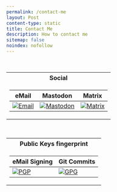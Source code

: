 ```yaml
---
permalink: /contact-me
layout: Post
content-type: static
title: Contact Me
description: How to contact me
sitemap: false
noindex: nofollow
---
```


<br>

<div align="center"><table><tr><th>Social</th></tr><tr><td><table><thead><tr><th>eMail</th><th>Mastodon</th><th>Matrix</th></tr></thead><tbody><tr><td><a href="mailto:edoardotosindev@pm.me"><img src="https://img.shields.io/badge/Email-0078D4?style=for-the-badge&logo=ProtonMail&labelColor=0d1117&color=1182c3&label=%20" alt="Email" /></a></td><td><a href="https://mastodon.social/@edoardotosin"><img src="https://img.shields.io/static/v1?message=Mastodon&style=for-the-badge&logo=Mastodon&labelColor=0d1117&color=1182c3&label=%20" alt="Mastodon" /></a></td><td><a href="https://matrix.to/#/@edoardotosindev:matrix.org"><img src="https://img.shields.io/static/v1?message=Matrix&style=for-the-badge&logo=Matrix&labelColor=0d1117&color=1182c3&label=%20" alt="Matrix" /></a></td></tr></tbody></table></td></tr></table></div>

<br>

<div align="center"><table><tr><th>Public Keys fingerprint</th></tr><tr><td><table><thead><tr><th>eMail Signing</th><th>Git Commits</th></tr></thead><tbody><tr><td><a href="https://edoardo.tos-in.it/security/signed-email-6eb91f027c4070ec.txt"><img src="https://img.shields.io/badge/6EB9%201F02%207C40%2070EC-PGP?style=for-the-badge&label=PGP&labelColor=0d1117&color=1182c3" title="PGP Public Key" alt="PGP"></a></td><td><a href="https://edoardo.tos-in.it/security/signed-commits-b1f7877739614df0.txt"><img src="https://img.shields.io/badge/B1F7%208777%203961%204DF0-GPG?style=for-the-badge&label=GPG&labelColor=0d1117&color=1182c3" title="GPG Public Key" alt="GPG"></a></td></tr></tbody></table></td></tr></table></div>